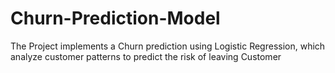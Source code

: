 # Churn-Prediction-Model
The Project implements a Churn prediction using Logistic Regression, which analyze customer patterns to predict the risk of leaving Customer
